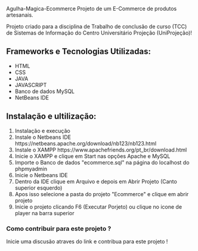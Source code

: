 Agulha-Magica-Ecommerce
Projeto de um E-Commerce de produtos artesanais.

Projeto criado para a disciplina de Trabalho de conclusão de curso (TCC) de Sistemas de Informação do Centro Universitário Projeção (UniProjeção)!

<h2>Frameworks e Tecnologias Utilizadas:</h2>


<ul>
  <li>HTML</li>
  <li>CSS</li>
  <li>JAVA</li>
  <li>JAVASCRIPT</li>
  <li>Banco de dados MySQL</li>
  <li>NetBeans IDE</li>
</ul>

<h2>Instalação e ultilização:</h2>

<ol>
  <li>Instalação e execução</li>
  <li>Instale o Netbeans IDE https://netbeans.apache.org/download/nb123/nb123.html</li>
  <li>Instale o XAMPP https://www.apachefriends.org/pt_br/download.html</li>
  <li>Inicie o XAMPP e clique em Start nas opções Apache e MySQL</li>
  <li>Importe o Banco de dados "ecommerce.sql" na página do localhost do phpmyadmin</li>
  <li>Inicie o Netbeans IDE</li>
  <li>Dentro da IDE clique em Arquivo e depois em Abrir Projeto (Canto superior esquerdo)</li>
  <li>Apos isso selecione a pasta do projeto "Ecommerce" e clique em abrir projeto</li>
  <li>Inicie o projeto clicando F6 (Executar Porjeto) ou clique no icone de player na barra superior</li>
</ol>

<h3>Como contribuir para este projeto ?</h3>

Inicie uma discusão atraves do link e contribua para este projeto !
